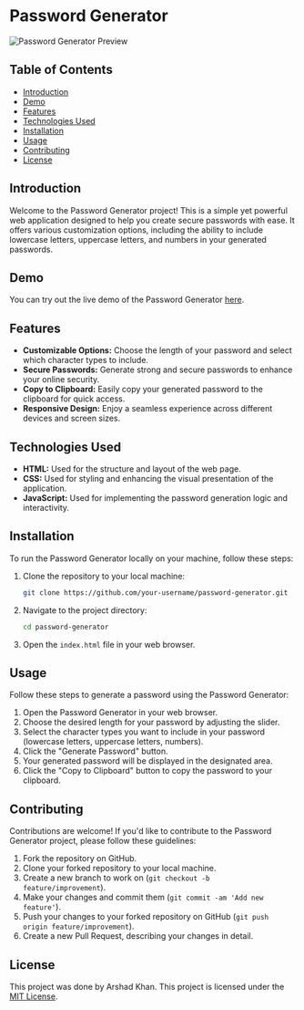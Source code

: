 # Password Generator

![Password Generator Preview](password-generator-preview.png)

## Table of Contents

- [Introduction](#introduction)
- [Demo](#demo)
- [Features](#features)
- [Technologies Used](#technologies-used)
- [Installation](#installation)
- [Usage](#usage)
- [Contributing](#contributing)
- [License](#license)

## Introduction

Welcome to the Password Generator project! This is a simple yet powerful web application designed to help you create secure passwords with ease. It offers various customization options, including the ability to include lowercase letters, uppercase letters, and numbers in your generated passwords.

## Demo

You can try out the live demo of the Password Generator [here](link-to-live-demo).

## Features

- **Customizable Options:** Choose the length of your password and select which character types to include.
- **Secure Passwords:** Generate strong and secure passwords to enhance your online security.
- **Copy to Clipboard:** Easily copy your generated password to the clipboard for quick access.
- **Responsive Design:** Enjoy a seamless experience across different devices and screen sizes.

## Technologies Used

- **HTML:** Used for the structure and layout of the web page.
- **CSS:** Used for styling and enhancing the visual presentation of the application.
- **JavaScript:** Used for implementing the password generation logic and interactivity.

## Installation

To run the Password Generator locally on your machine, follow these steps:

1. Clone the repository to your local machine:

    ```bash
    git clone https://github.com/your-username/password-generator.git
    ```

2. Navigate to the project directory:

    ```bash
    cd password-generator
    ```

3. Open the `index.html` file in your web browser.

## Usage

Follow these steps to generate a password using the Password Generator:

1. Open the Password Generator in your web browser.
2. Choose the desired length for your password by adjusting the slider.
3. Select the character types you want to include in your password (lowercase letters, uppercase letters, numbers).
4. Click the "Generate Password" button.
5. Your generated password will be displayed in the designated area.
6. Click the "Copy to Clipboard" button to copy the password to your clipboard.

## Contributing

Contributions are welcome! If you'd like to contribute to the Password Generator project, please follow these guidelines:

1. Fork the repository on GitHub.
2. Clone your forked repository to your local machine.
3. Create a new branch to work on (`git checkout -b feature/improvement`).
4. Make your changes and commit them (`git commit -am 'Add new feature'`).
5. Push your changes to your forked repository on GitHub (`git push origin feature/improvement`).
6. Create a new Pull Request, describing your changes in detail.

## License

This project was done by Arshad Khan.
This project is licensed under the [MIT License](LICENSE).

